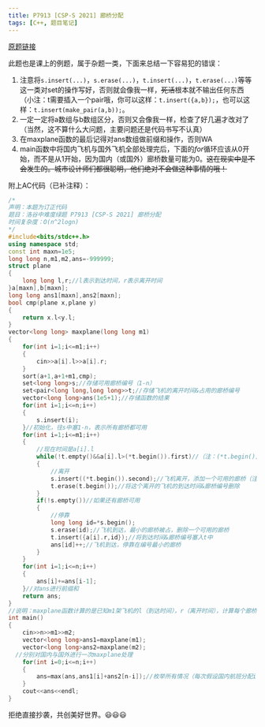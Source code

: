 ```yaml
---
title: P7913 [CSP-S 2021] 廊桥分配
tags: [C++, 题目笔记]
---
```

[原题链接](https://www.luogu.com.cn/problem/P7913)

此题也是课上的例题，属于杂题一类，下面来总结一下容易犯的错误：

1. 注意将```s.insert(...)```，```s.erase(...)```，```t.insert(...)```，```t.erase(...)```等等这一类对set的操作写好，否则就会像我一样，~~死活~~根本就不输出任何东西（小注：t需要插入一个pair哦，你可以这样：```t.insert({a,b});```，也可以这样：```t.insert(make_pair(a,b));```。
2. 一定一定将a数组与b数组区分，否则又会像我一样，检查了好几遍才改对了（当然，这不算什么大问题，主要问题还是代码书写不认真）
3. 在maxplane函数的最后记得对ans数组做前缀和操作，否则WA
4. main函数中将国内飞机与国外飞机全部处理完后，下面的$for$循环应该从0开始，而不是从1开始，因为国内（或国外）廊桥数量可能为0。~~这在现实中是不会发生的。城市设计师们都很聪明，他们绝对不会做这种事情的哦！~~

附上AC代码（已补注释）：
```cpp
/*
声明：本题为订正代码 
题目：洛谷中难度绿题 P7913 [CSP-S 2021] 廊桥分配
时间复杂度：O(n^2logn)
*/ 
#include<bits/stdc++.h>
using namespace std;
const int maxn=1e5;
long long n,m1,m2,ans=-999999;
struct plane
{
	long long l,r;//l表示到达时间，r表示离开时间
}a[maxn],b[maxn];
long long ans1[maxn],ans2[maxn];
bool cmp(plane x,plane y)
{
	return x.l<y.l;
}
vector<long long> maxplane(long long m1)
{
	for(int i=1;i<=m1;i++)
	{
		cin>>a[i].l>>a[i].r;
	}
	sort(a+1,a+1+m1,cmp);
	set<long long>s;//存储可用廊桥编号（1-n） 
	set<pair<long long,long long>>t;//存储飞机的离开时间&占用的廊桥编号 
	vector<long long>ans(1e5+1);//存储函数的结果 
	for(int i=1;i<=n;i++)
	{
		s.insert(i);
	}//初始化，往s中塞1-n，表示所有廊桥都可用 
	for(int i=1;i<=m1;i++)
	{
		//现在时间是a[i].l
		while(!t.empty()&&a[i].l>(*t.begin()).first)//（注：(*t.begin()).first指的是离开的时间）
		{
			//离开 
			s.insert((*t.begin()).second);//飞机离开，添加一个可用的廊桥（注：(*t.begin()).second指的是占用的廊桥编号）
			t.erase(t.begin());//将这个离开的飞机的到达时间&廊桥编号删除 
		}
		if(!s.empty())//如果还有廊桥可用 
		{
			//停靠 
			long long id=*s.begin();
			s.erase(id);//飞机到达，最小的廊桥被占，删除一个可用的廊桥 
			t.insert({a[i].r,id});//将到达时间&廊桥编号塞入t中
			ans[id]++;//飞机到达，停靠在编号最小的廊桥
		}	
	}
	for(int i=1;i<=n;i++)
	{
		ans[i]+=ans[i-1];
	}//对ans进行前缀和 
	return ans;
}
//说明：maxplane函数计算的是已知m1架飞机的l（到达时间），r（离开时间），计算每个廊桥最多能停靠多少架飞机（不考虑国内与国外）
int main()
{
	cin>>n>>m1>>m2;
	vector<long long>ans1=maxplane(m1);
	vector<long long>ans2=maxplane(m2);
  //分别对国内与国外进行一次maxplane处理
	for(int i=0;i<=n;i++)
	{
		ans=max(ans,ans1[i]+ans2[n-i]);//枚举所有情况（每次假设国内航班分配i个廊桥，国际航班分配n-i个廊桥）ans打擂台取最大值即可
	}
	cout<<ans<<endl;
} 
```
拒绝直接抄袭，共创美好世界。:smiley::smiley::smiley:
